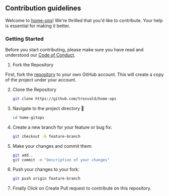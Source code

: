 ## Contribution guidelines

Welcome to [home-ops](https://github.com/trosvald/home-ops)! We're thrilled that you'd like to contribute. Your help is essential for making it better.

### Getting Started

Before you start contributing, please make sure you have read and understood our [Code of Conduct](CODE_OF_CONDUCT.md).

1. Fork the Repository

First, fork the [repository](https://github.com/trosvald/home-ops) to your own GitHub account. This will create a copy of the project under your account.

2. Clone the Repository

    ```sh
    git clone https://github.com/trosvald/home-ops
    ```

3. Navigate to the project directory 📁

    ```sh
    cd home-gitops
    ```

4. Create a new branch for your feature or bug fix:

    ```sh
    git checkout -b feature-branch
    ```

5. Make your changes and commit them:

    ```sh
    git add .
    git commit -m "Description of your changes"
    ```

6. Push your changes to your fork:

    ```sh
    git push origin feature-branch
    ```

7. Finally Click on Create Pull request to contribute on this repository.
